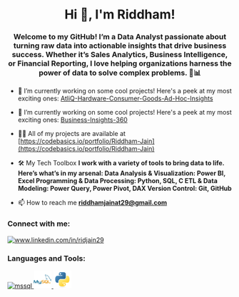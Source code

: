 <h1 align="center">Hi 👋, I'm Riddham!</h1>
<h3 align="center">Welcome to my GitHub! I’m a Data Analyst passionate about turning raw data into actionable insights that drive business success. Whether it’s Sales Analytics, Business Intelligence, or Financial Reporting, I love helping organizations harness the power of data to solve complex problems. 🚀📊</h3>

- 🚀 I’m currently working on some cool projects! Here's a peek at my most exciting ones: [AtliQ-Hardware-Consumer-Goods-Ad-Hoc-Insights](https://github.com/Jainriddham/AtliQ-Hardware-Consumer-Goods-Ad-Hoc-Insights)

- 🚀 I’m currently working on some cool projects! Here's a peek at my most exciting ones: [Business-Insights-360](https://app.powerbi.com/links/RMSYEAo2rl?ctid=c6e549b3-5f45-4032-aae9-d4244dc5b2c4&pbi_source=linkShare)

- 👨‍💻 All of my projects are available at [https://codebasics.io/portfolio/Riddham-Jain](https://codebasics.io/portfolio/Riddham-Jain)

- 🛠️ My Tech Toolbox **I work with a variety of tools to bring data to life. Here’s what’s in my arsenal: Data Analysis & Visualization: Power BI, Excel Programming & Data Processing: Python, SQL, C ETL & Data Modeling: Power Query, Power Pivot, DAX Version Control: Git, GitHub**

- 📫 How to reach me **riddhamjainat29@gmail.com**

<h3 align="left">Connect with me:</h3>
<p align="left">
<a href="https://linkedin.com/in/www.linkedin.com/in/ridjain29" target="blank"><img align="center" src="https://raw.githubusercontent.com/rahuldkjain/github-profile-readme-generator/master/src/images/icons/Social/linked-in-alt.svg" alt="www.linkedin.com/in/ridjain29" height="30" width="40" /></a>
</p>

<h3 align="left">Languages and Tools:</h3>
<p align="left"> <a href="https://www.microsoft.com/en-us/sql-server" target="_blank" rel="noreferrer"> <img src="https://www.svgrepo.com/show/303229/microsoft-sql-server-logo.svg" alt="mssql" width="40" height="40"/> </a> <a href="https://www.mysql.com/" target="_blank" rel="noreferrer"> <img src="https://raw.githubusercontent.com/devicons/devicon/master/icons/mysql/mysql-original-wordmark.svg" alt="mysql" width="40" height="40"/> </a> <a href="https://www.python.org" target="_blank" rel="noreferrer"> <img src="https://raw.githubusercontent.com/devicons/devicon/master/icons/python/python-original.svg" alt="python" width="40" height="40"/> </a> </p>
